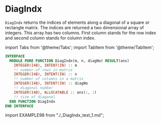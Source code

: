 # DiagIndx

`DiagIndx` returns the indices of elements along a diagonal of a square or rectangle matrix. The indices are returned a two dimensional array of integers.
This array has two columns. First column stands for the row index and second column stands for column index.

import Tabs from '@theme/Tabs';
import TabItem from '@theme/TabItem';

<Tabs>
<TabItem value="interface" label="܀ Interface" default>

```fortran title="Interface"
INTERFACE
  MODULE PURE FUNCTION DiagIndx(m, n, diagNo) RESULT(ans)
    INTEGER(I4B), INTENT(IN) :: m
    !! number of rows in matrix
    INTEGER(I4B), INTENT(IN) :: n
    !! number of columns in a matrix
    INTEGER(I4B), INTENT(IN) :: diagNo
    !! diagonal number
    INTEGER(I4B), ALLOCATABLE :: ans(:, :)
    !! size of diagonal
  END FUNCTION DiagIndx
END INTERFACE
```

</TabItem>

<TabItem value="example" label="️܀ Example">

import EXAMPLE98 from "./_DiagIndx_test_1.md";

<EXAMPLE98 />

</TabItem>

<TabItem value="close" label="↢ Close">

</TabItem>
</Tabs>

